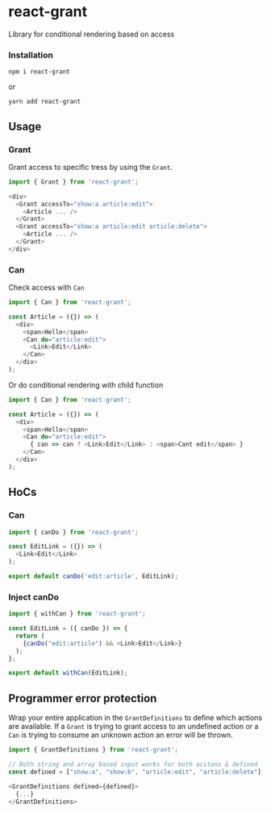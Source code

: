 # react-grant

Library for conditional rendering based on access

### Installation

```
npm i react-grant
```

or

```
yarn add react-grant
```

## Usage

### Grant
Grant access to specific tress by using the `Grant`.

```js
import { Grant } from 'react-grant';

<div>
  <Grant accessTo="show:a article:edit">
    <Article ... />
  </Grant>
  <Grant accessTo="show:a article:edit article:delete">
    <Article ... />
  </Grant>
</div>
```

### Can
Check access with `Can`

```js
import { Can } from 'react-grant';

const Article = ({}) => (
  <div>
    <span>Hello</span>
    <Can do="article:edit">
      <Link>Edit</Link>
    </Can>
  </div>
);
```

Or do conditional rendering with child function

```js
import { Can } from 'react-grant';

const Article = ({}) => (
  <div>
    <span>Hello</span>
    <Can do="article:edit">
      { can => can ? <Link>Edit</Link> : <span>Cant edit</span> }
    </Can>
  </div>
);
```

## HoCs

### Can
```js
import { canDo } from 'react-grant';

const EditLink = ({}) => (
  <Link>Edit</Link>
);

export default canDo('edit:article', EditLink);
```

### Inject canDo
```js
import { withCan } from 'react-grant';

const EditLink = ({ canDo }) => {
  return (
    {canDo("edit:article") && <Link>Edit</Link>}
  );
};

export default withCan(EditLink);
```


## Programmer error protection
Wrap your entire application in the `GrantDefinitions` to define which actions
are available. If a `Grant` is trying to grant access to an undefined action or
a `Can` is trying to consume an unknown action an error will be thrown.

```js
import { GrantDefinitions } from 'react-grant';

// Both string and array based input works for both acitons & defined
const defined = ["show:a", "show:b", "article:edit", "article:delete"];

<GrantDefinitions defined={defined}>
  {...}
</GrantDefinitions>
```
